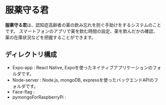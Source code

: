 # 服薬守る君

 **服薬守る君**は、認知症高齢者の薬の飲み忘れを防ぐ手助けをするシステムのことです。
 スマートフォンのアプリで薬を飲む時間の設定、薬を飲んだかの確認、薬の在庫状況などを把握することができます。


## ディレクトリ構成

 - Expo-app : React Native, Expoを使ったネイティブアプリケーションのフォルダです。
 - Node-server : Node.js, mongoDB, expressを使ったバックエンドAPIのフォルダです。
 - Face-flag : 
 - pymongoForRaspberryPi :



